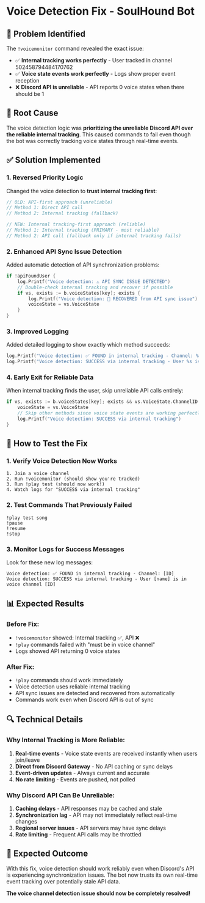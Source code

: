 # Voice Detection Fix - SoulHound Bot

## 🎯 Problem Identified

The `!voicemonitor` command revealed the exact issue:
- ✅ **Internal tracking works perfectly** - User tracked in channel 502458794484170762
- ✅ **Voice state events work perfectly** - Logs show proper event reception
- ❌ **Discord API is unreliable** - API reports 0 voice states when there should be 1

## 🔧 Root Cause

The voice detection logic was **prioritizing the unreliable Discord API over the reliable internal tracking**. This caused commands to fail even though the bot was correctly tracking voice states through real-time events.

## ✅ Solution Implemented

### **1. Reversed Priority Logic**
Changed the voice detection to **trust internal tracking first**:

```go
// OLD: API-first approach (unreliable)
// Method 1: Direct API call
// Method 2: Internal tracking (fallback)

// NEW: Internal tracking-first approach (reliable)
// Method 1: Internal tracking (PRIMARY - most reliable)
// Method 2: API call (fallback only if internal tracking fails)
```

### **2. Enhanced API Sync Issue Detection**
Added automatic detection of API synchronization problems:

```go
if !apiFoundUser {
    log.Printf("Voice detection: ⚠️ API SYNC ISSUE DETECTED")
    // Double-check internal tracking and recover if possible
    if vs, exists := b.voiceStates[key]; exists {
        log.Printf("Voice detection: 🔄 RECOVERED from API sync issue")
        voiceState = vs.VoiceState
    }
}
```

### **3. Improved Logging**
Added detailed logging to show exactly which method succeeds:

```go
log.Printf("Voice detection: ✅ FOUND in internal tracking - Channel: %s (Updated: %v)")
log.Printf("Voice detection: SUCCESS via internal tracking - User %s is in voice channel %s")
```

### **4. Early Exit for Reliable Data**
When internal tracking finds the user, skip unreliable API calls entirely:

```go
if vs, exists := b.voiceStates[key]; exists && vs.VoiceState.ChannelID != "" {
    voiceState = vs.VoiceState
    // Skip other methods since voice state events are working perfectly
    log.Printf("Voice detection: SUCCESS via internal tracking")
}
```

## 🧪 How to Test the Fix

### **1. Verify Voice Detection Now Works**
```
1. Join a voice channel
2. Run !voicemonitor (should show you're tracked)
3. Run !play test (should now work!)
4. Watch logs for "SUCCESS via internal tracking"
```

### **2. Test Commands That Previously Failed**
```
!play test song
!pause
!resume
!stop
```

### **3. Monitor Logs for Success Messages**
Look for these new log messages:
```
Voice detection: ✅ FOUND in internal tracking - Channel: [ID]
Voice detection: SUCCESS via internal tracking - User [name] is in voice channel [ID]
```

## 📊 Expected Results

### **Before Fix:**
- `!voicemonitor` showed: Internal tracking ✅, API ❌
- `!play` commands failed with "must be in voice channel"
- Logs showed API returning 0 voice states

### **After Fix:**
- `!play` commands should work immediately
- Voice detection uses reliable internal tracking
- API sync issues are detected and recovered from automatically
- Commands work even when Discord API is out of sync

## 🔍 Technical Details

### **Why Internal Tracking is More Reliable:**
1. **Real-time events** - Voice state events are received instantly when users join/leave
2. **Direct from Discord Gateway** - No API caching or sync delays
3. **Event-driven updates** - Always current and accurate
4. **No rate limiting** - Events are pushed, not polled

### **Why Discord API Can Be Unreliable:**
1. **Caching delays** - API responses may be cached and stale
2. **Synchronization lag** - API may not immediately reflect real-time changes
3. **Regional server issues** - API servers may have sync delays
4. **Rate limiting** - Frequent API calls may be throttled

## 🎉 Expected Outcome

With this fix, voice detection should work reliably even when Discord's API is experiencing synchronization issues. The bot now trusts its own real-time event tracking over potentially stale API data.

**The voice channel detection issue should now be completely resolved!**

